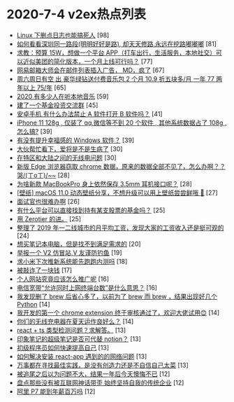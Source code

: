 # 2020-7-4 v2ex热点列表

+ [Linux 下删点日志也能搞死人](https://www.v2ex.com/t/687093#reply98) [98]
+ [如何看看深圳同一路段(明明好好是路), 却天天修路,永远在挖路嘟嘟嘟](https://www.v2ex.com/t/687053#reply81) [81]
+ [求教：预算 15W，想做一个平台 APP（打车出行，生活服务，本地社交）可以近似美团的简化版本，一个月上线可行吗？](https://www.v2ex.com/t/687063#reply77) [77]
+ [网易邮箱大师会在邮件列表插入广告， MD，疯了](https://www.v2ex.com/t/687054#reply67) [67]
+ [周六周日有空 出 豪华绿钻送付费音乐包 2 个月 10.9 折五块多/月 一年 77 两年以上 75/年](https://www.v2ex.com/t/687052#reply65) [65]
+ [2020 有多少人在听本地音乐](https://www.v2ex.com/t/687076#reply59) [59]
+ [建了一个基金投资交流群](https://www.v2ex.com/t/687060#reply45) [45]
+ [安卓手机 有什么办法禁止 A 软件打开 B 软件吗？](https://www.v2ex.com/t/687068#reply41) [41]
+ [iPhone 11 128g , 仅装了 qq,微信等不到 20 个软件 , 其他系统数据占了 108g , 怎么搞?](https://www.v2ex.com/t/687119#reply39) [39]
+ [有没有提升幸福感的 Windows 软件？](https://www.v2ex.com/t/687158#reply39) [39]
+ [大伙帮忙看下，爱将是不是生病了](https://www.v2ex.com/t/687110#reply30) [30]
+ [在特区和大陆之间的无线电问题](https://www.v2ex.com/t/687166#reply30) [30]
+ [新版 Edge 浏览器窃取 chrome 数据，原来的数据全部不见了，怎么办啊？？哭/(ㄒoㄒ)/~~](https://www.v2ex.com/t/687151#reply28) [28]
+ [为啥新款 MacBookPro 身上依然保存 3.5mm 耳机接口呢？](https://www.v2ex.com/t/687051#reply28) [28]
+ [[壁纸] macOS 11.0 动态壁纸分享，不想升级可以用上壁纸尝尝鲜哦 🤣](https://www.v2ex.com/t/687057#reply27) [27]
+ [面试官也很难办啊](https://www.v2ex.com/t/687157#reply26) [26]
+ [有什么平台可以直接找到持有某支股票的基金吗？](https://www.v2ex.com/t/687056#reply25) [25]
+ [用 Zerotier 的进。](https://www.v2ex.com/t/687070#reply25) [25]
+ [整理了 2019 年一二线城市的月平均工资，发现大家的工资收入还是挺可观的](https://www.v2ex.com/t/687101#reply24) [24]
+ [想买笔记本电脑，但是找不到满足需求的](https://www.v2ex.com/t/687061#reply20) [20]
+ [举报一个 V2 仿冒站,V 友谨防钓鱼](https://www.v2ex.com/t/687114#reply19) [19]
+ [求小米下次推新系统能先跑跑内测吗](https://www.v2ex.com/t/687067#reply18) [18]
+ [被敲诈了一块钱](https://www.v2ex.com/t/687160#reply17) [17]
+ [个人网站究竟应该怎么推广呢](https://www.v2ex.com/t/687179#reply16) [16]
+ [电信宽带“允许同时上网终端台数”是什么意思？](https://www.v2ex.com/t/687072#reply16) [16]
+ [我发现删了 brew 后省心多了，以前为了 brew 而 brew ，结果出现好几个 Python](https://www.v2ex.com/t/687139#reply14) [14]
+ [我开发的第一个 chrome extension 终于审核通过了，欢迎大佬试用😊](https://www.v2ex.com/t/687178#reply14) [14]
+ [你们的无线充电器在夏天运作良好么？](https://www.v2ex.com/t/687074#reply14) [14]
+ [react + ts 类型检测问题？求解答。](https://www.v2ex.com/t/687146#reply13) [13]
+ [印象笔记的超级笔记是否可代替 notion？](https://www.v2ex.com/t/687181#reply13) [13]
+ [初级程序员如何快速提高自己](https://www.v2ex.com/t/687065#reply13) [13]
+ [如何解决安装 react-app 遇到的的网络问题](https://www.v2ex.com/t/687077#reply13) [13]
+ [万事都在寻找最佳实践，是没有创造力还是不自信自己太菜](https://www.v2ex.com/t/687091#reply13) [13]
+ [被追尾之后以为问题不大，结果一年后今天懊悔不已](https://www.v2ex.com/t/687141#reply12) [12]
+ [盘点那些没有被互联网神话带歪 始终坚持自我的传统企业](https://www.v2ex.com/t/687190#reply12) [12]
+ [阿里 P7 能到年薪百万吗](https://www.v2ex.com/t/687096#reply12) [12]
